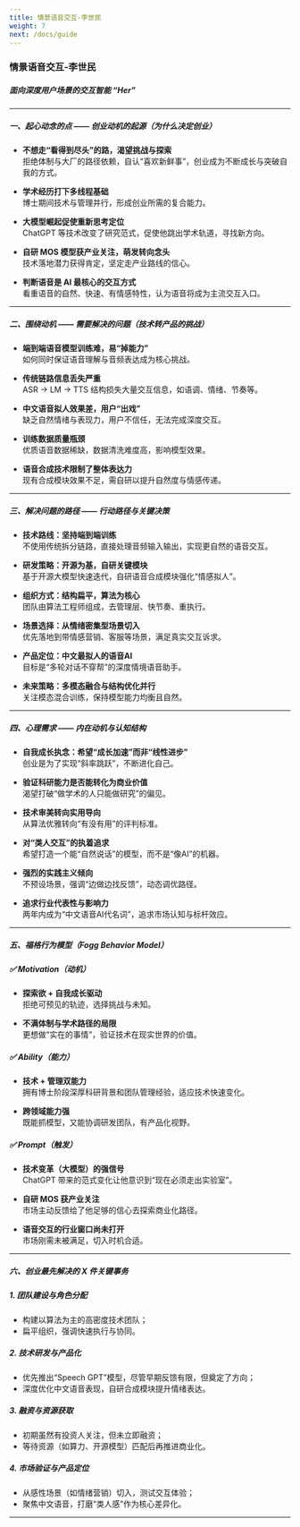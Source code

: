 ```yaml
---
title: 情景语音交互-李世民
weight: 7
next: /docs/guide
---
```


### 情景语音交互-李世民  
##### 面向深度用户场景的交互智能 “Her”

---

##### 一、起心动念的点 —— 创业动机的起源（为什么决定创业）

- **不想走“看得到尽头”的路，渴望挑战与探索**  
  拒绝体制与大厂的路径依赖，自认“喜欢新鲜事”，创业成为不断成长与突破自我的方式。

- **学术经历打下多线程基础**  
  博士期间技术与管理并行，形成创业所需的复合能力。

- **大模型崛起促使重新思考定位**  
  ChatGPT 等技术改变了研究范式，促使他跳出学术轨道，寻找新方向。

- **自研 MOS 模型获产业关注，萌发转向念头**  
  技术落地潜力获得肯定，坚定走产业路线的信心。

- **判断语音是 AI 最核心的交互方式**  
  看重语音的自然、快速、有情感特性，认为语音将成为主流交互入口。

---

##### 二、围绕动机 —— 需要解决的问题（技术转产品的挑战）

- **端到端语音模型训练难，易“掉能力”**  
  如何同时保证语音理解与音频表达成为核心挑战。

- **传统链路信息丢失严重**  
  ASR → LM → TTS 结构损失大量交互信息，如语调、情绪、节奏等。

- **中文语音拟人效果差，用户“出戏”**  
  缺乏自然情绪与表现力，用户不信任，无法完成深度交互。

- **训练数据质量瓶颈**  
  优质语音数据稀缺，数据清洗难度高，影响模型效果。

- **语音合成技术限制了整体表达力**  
  现有合成模块效果不足，需自研以提升自然度与情感传递。

---

##### 三、解决问题的路径 —— 行动路径与关键决策

- **技术路线：坚持端到端训练**  
  不使用传统拆分链路，直接处理音频输入输出，实现更自然的语音交互。

- **研发策略：开源为基，自研关键模块**  
  基于开源大模型快速迭代，自研语音合成模块强化“情感拟人”。

- **组织方式：结构扁平，算法为核心**  
  团队由算法工程师组成，去管理层、快节奏、重执行。

- **场景选择：从情绪密集型场景切入**  
  优先落地到带情感营销、客服等场景，满足真实交互诉求。

- **产品定位：中文最拟人的语音AI**  
  目标是“多轮对话不穿帮”的深度情境语音助手。

- **未来策略：多模态融合与结构优化并行**  
  关注模态混合训练，保持模型能力均衡且自然。

---

##### 四、心理需求 —— 内在动机与认知结构

- **自我成长执念：希望“成长加速”而非“线性进步”**  
  创业是为了实现“斜率跳跃”，不断进化自己。

- **验证科研能力是否能转化为商业价值**  
  渴望打破“做学术的人只能做研究”的偏见。

- **技术审美转向实用导向**  
  从算法优雅转向“有没有用”的评判标准。

- **对“类人交互”的执着追求**  
  希望打造一个能“自然说话”的模型，而不是“像AI”的机器。

- **强烈的实践主义倾向**  
  不预设场景，强调“边做边找反馈”，动态调优路径。

- **追求行业代表性与影响力**  
  两年内成为“中文语音AI代名词”，追求市场认知与标杆效应。

---

##### 五、福格行为模型（Fogg Behavior Model）

##### ✅ Motivation（动机）

- **探索欲 + 自我成长驱动**  
  拒绝可预见的轨迹，选择挑战与未知。

- **不满体制与学术路径的局限**  
  更想做“实在的事情”，验证技术在现实世界的价值。

##### ✅ Ability（能力）

- **技术 + 管理双能力**  
  拥有博士阶段深厚科研背景和团队管理经验，适应技术快速变化。

- **跨领域能力强**  
  既能抓模型，又能协调研发团队，有产品化视野。

##### ✅ Prompt（触发）

- **技术变革（大模型）的强信号**  
  ChatGPT 带来的范式变化让他意识到“现在必须走出实验室”。

- **自研 MOS 获产业关注**  
  市场主动反馈给了他足够的信心去探索商业化路径。

- **语音交互的行业窗口尚未打开**  
  市场刚需未被满足，切入时机合适。

---

##### 六、创业最先解决的 X 件关键事务

##### 1. 团队建设与角色分配

- 构建以算法为主的高密度技术团队；
- 扁平组织，强调快速执行与协同。

##### 2. 技术研发与产品化

- 优先推出“Speech GPT”模型，尽管早期反馈有限，但奠定了方向；
- 深度优化中文语音表现，自研合成模块提升情绪表达。

##### 3. 融资与资源获取

- 初期虽然有投资人关注，但未立即融资；
- 等待资源（如算力、开源模型）匹配后再推进商业化。

##### 4. 市场验证与产品定位

- 从感性场景（如情绪营销）切入，测试交互体验；
- 聚焦中文语音，打磨“类人感”作为核心差异化。

---

 
